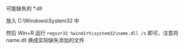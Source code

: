 可能缺失的 *.dll

放入 C:\Windows\System32 中

然后 Win+R 运行 `regsvr32 %windir%\system32\name.dll /s` 即可，注意将 name.dll 换成实际缺失添加的文件

